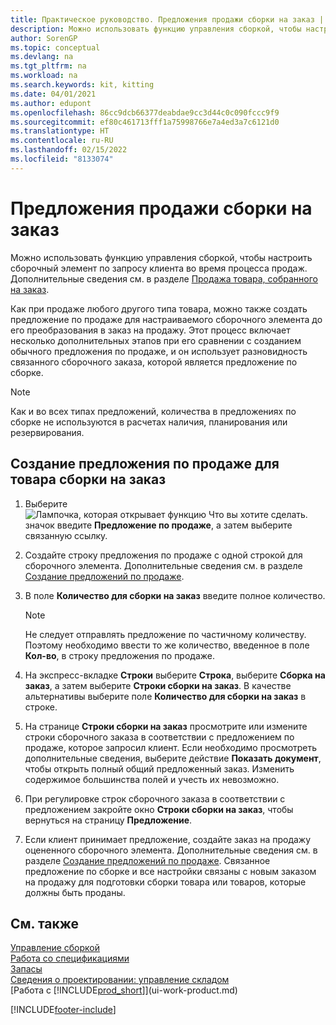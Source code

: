 ```yaml
---
title: Практическое руководство. Предложения продажи сборки на заказ | Документация Майкрософт
description: Можно использовать функцию управления сборкой, чтобы настроить сборочный элемент по запросу клиента во время процесса продаж.
author: SorenGP
ms.topic: conceptual
ms.devlang: na
ms.tgt_pltfrm: na
ms.workload: na
ms.search.keywords: kit, kitting
ms.date: 04/01/2021
ms.author: edupont
ms.openlocfilehash: 86cc9dcb66377deabdae9cc3d44c0c090fccc9f9
ms.sourcegitcommit: ef80c461713fff1a75998766e7a4ed3a7c6121d0
ms.translationtype: HT
ms.contentlocale: ru-RU
ms.lasthandoff: 02/15/2022
ms.locfileid: "8133074"
---
```

# <a name="quote-an-assemble-to-order-sale"></a>Предложения продажи сборки на заказ
Можно использовать функцию управления сборкой, чтобы настроить сборочный элемент по запросу клиента во время процесса продаж. Дополнительные сведения см. в разделе [Продажа товара, собранного на заказ](assembly-how-to-sell-items-assembled-to-order.md).  

Как при продаже любого другого типа товара, можно также создать предложение по продаже для настраиваемого сборочного элемента до его преобразования в заказ на продажу. Этот процесс включает несколько дополнительных этапов при его сравнении с созданием обычного предложения по продаже, и он использует разновидность связанного сборочного заказа, которой является предложение по сборке.

> [!NOTE]  
>  Как и во всех типах предложений, количества в предложениях по сборке не используются в расчетах наличия, планирования или резервирования.  

## <a name="to-create-a-sales-quote-for-an-assemble-to-order-item"></a>Создание предложения по продаже для товара сборки на заказ  
1.  Выберите ![Лампочка, которая открывает функцию Что вы хотите сделать.](media/ui-search/search_small.png "Что вы хотите сделать") значок введите **Предложение по продаже**, а затем выберите связанную ссылку.  
2.  Создайте строку предложения по продаже с одной строкой для сборочного элемента. Дополнительные сведения см. в разделе [Создание предложений по продаже](sales-how-make-offers.md).  
3.  В поле **Количество для сборки на заказ** введите полное количество.

    > [!NOTE]  
    >  Не следует отправлять предложение по частичному количеству. Поэтому необходимо ввести то же количество, введенное в поле **Кол-во**, в строку предложения по продаже.  

4.  На экспресс-вкладке **Строки** выберите **Строка**, выберите **Сборка на заказ**, а затем выберите **Строки сборки на заказ**. В качестве альтернативы выберите поле **Количество для сборки на заказ** в строке.  
5.  На странице **Строки сборки на заказ** просмотрите или измените строки сборочного заказа в соответствии с предложением по продаже, которое запросил клиент. Если необходимо просмотреть дополнительные сведения, выберите действие **Показать документ**, чтобы открыть полный общий предложенный заказ. Изменить содержимое большинства полей и учесть их невозможно.  
6.  При регулировке строк сборочного заказа в соответствии с предложением закройте окно **Строки сборки на заказ**, чтобы вернуться на страницу **Предложение**.  
7.  Если клиент принимает предложение, создайте заказ на продажу оцененного сборочного элемента. Дополнительные сведения см. в разделе [Создание предложений по продаже](sales-how-make-offers.md). Связанное предложение по сборке и все настройки связаны с новым заказом на продажу для подготовки сборки товара или товаров, которые должны быть проданы.  

## <a name="see-also"></a>См. также  
[Управление сборкой](assembly-assemble-items.md)  
[Работа со спецификациями](inventory-how-work-BOMs.md)  
[Запасы](inventory-manage-inventory.md)  
[Сведения о проектировании: управление складом](design-details-warehouse-management.md)  
[Работа с [!INCLUDE[prod_short](includes/prod_short.md)]](ui-work-product.md)


[!INCLUDE[footer-include](includes/footer-banner.md)]